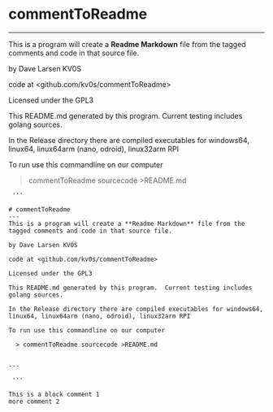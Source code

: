 # commentToReadme
---
This is a program will create a **Readme Markdown** file from the tagged comments and code in that source file.

by Dave Larsen KV0S

code at <github.com/kv0s/commentToReadme>

Licensed under the GPL3

This README.md generated by this program.  Current testing includes golang sources.

In the Release directory there are compiled executables for windows64, linux64, linux64arm (nano, odroid), linux32arm RPI

To run use this commandline on our computer

  > commentToReadme sourcecode >README.md

     '''
	
	# commentToReadme
	---
	This is a program will create a **Readme Markdown** file from the tagged comments and code in that source file.
	
	by Dave Larsen KV0S
	
	code at <github.com/kv0s/commentToReadme>
	
	Licensed under the GPL3
	
	This README.md generated by this program.  Current testing includes golang sources.
	
	In the Release directory there are compiled executables for windows64, linux64, linux64arm (nano, odroid), linux32arm RPI 
	
	To run use this commandline on our computer
	
	  > commentToReadme sourcecode >README.md
	
	
	---
		
     '''

	This is a block comment 1
	more comment 2

